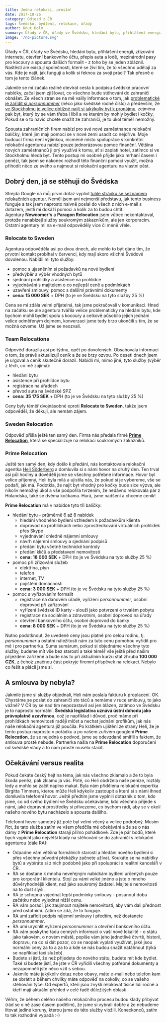 ```yaml
---
title: Jednu relokaci, prosím!
date: 2017-10-26
category: Odjezd z ČR
tags: Švédsko, bydlení, relokace, úřady
author: Knut Holm
summary: Úřady v ČR, úřady ve Švédsku, hledání bytu, přihlášení energií, zřizování internetu, otevření bankovního účtu, přepis auta a lodě, mezinárodní pasy pro kocoury a spousta dalších formalit - z toho by se jeden zbláznil. Naštěstí ale existují společnosti, které se živí tím, že to všechno udělají za vás. Kde je najít, jak fungují a kolik si řeknou za svoji práci? Tak přesně o tom je tento článek.
image: '/no-picture.svg'
---
```


Úřady v ČR, úřady ve Švédsku, hledání bytu, přihlášení energií, zřizování internetu, otevření bankovního účtu, přepis auta a lodě, mezinárodní pasy pro kocoury a spousta dalších formalit - z toho by se jeden zbláznil. Naštěstí ale existují společnosti, které se živí tím, že to všechno udělají za vás. Kde je najít, jak fungují a kolik si řeknou za svoji práci? Tak přesně o tom je tento článek.

Jakmile se mi začala reálně otevírat cesta k podpisu švédské pracovní nabídky, začal jsem zjišťovat, co všechno bude stěhování do zahraničí obnášet. Ze všech stran se na mě valily informace o tom, jak [problematické je zařídit si _personnummer_](http://www.sverige.cz/osobni-cislo-aneb-jak-do-sebe-vsechno-zapadlo/) (něco jako švédské rodné číslo) a především, že [ve Stockholmu je velice obtížné najít si jakýkoliv byt k pronájmu](http://moving2stockholm.blogspot.com/2015/01/rent-apartment-in-stockholm.html), zejména pak byt, který by se vám třeba i líbil a ve kterém by mohly bydlet i kočky. Pokud se o to navíc chcete snažit ze zahraničí, je to úkol téměř nemožný.

Spousta zahraničních firem nabízí pro své nové zaměstnance relokační balíčky, které jim mají pomoci se v nové zemi usadit co nejdříve. Moje budoucí firma není výjimkou, nicméně místo spolupráce s konkrétní relokační agenturou nabízí pouze jednorázovou pomoc finanční. Většina nových zaměstnanců ji prý využívá k tomu, ať si zaplatí hotel, zatímco si ve Stockholmu hledá byt. Tento postup mi osobně přijde jako mrhání časem i penězi, tak jsem se nakonec rozhodl této finanční pomoci využít, možná přihodit něco ze svého a najmout si relokační agenturu na vlastní pěst. 

## Dobrý den, já se stěhuji do Švédska

Strejda Google na můj první dotaz vyplivl [tuhle stránku se seznamem relokačních agentur](http://www.expatarrivals.com/sweden/relocation-companies-in-sweden). Neměl jsem ani nejmenší představu, jak tento business funguje a tak jsem naprosto naivně poslal do všech z nich e-mail s dotazem, jestli mi dokáží pomoci a kolik za to budou chtít.  
Agentury __Newcomer's__ a __Paragon Relocation__ jsem vůbec nekontaktoval, protože nenabízejí služby soukromým zákazníkům, ale jen korporacím. Ostatní agentury mi na e-mail odpověděly více či méně vřele.

### Relocate to Sweden
Agentura odpověděla asi po dvou dnech, ale mohlo to být dáno tím, že prvotní kontakt probíhal v červenci, kdy mají skoro všichni Švédové dovolenou. Nabídli mi tyto služby:

* pomoc s ujasněním si požadavků na nové bydlení
* předvýběr a výběr vhodných bytů
* sjednání prohlídky a asistence na prohlídce
* vyjednávání s majitelem o co nejlepší ceně a podmínkách
* uzavření smlouvy, pomoc s dalšími právními dokumenty
* __cena: 15 000 SEK__ + DPH (to je ve Švédsku na tyto služby 25 %)

Cena se mi zdála velmi přijatelná, tak jsme pokračovali v komunikaci. Hned na začátku se ale agentura tvářila velice problematicky na hledání bytu, kde bychom mohli bydlet spolu s kocoury a celkově působilo jejich jednání velice odměřeným dojmem, konverzaci jsme tedy brzo ukončili s tím, že se možná ozveme. Už jsme se neozvali.

### Team Relocations

Odpověď dorazila asi po týdnu, opět po dovolených. Obsahovala informaci o tom, že právě aktualizují ceník a že se brzy ozvou. Po deseti dnech jsem je urgoval a ceník skutečně dorazil. Nabídli mi, mimo jiné, tyto služby (výběr z těch, co mě zajímá):

* hledání bytu
* asistence při prohlídce bytu
* registrace na úřadech
* převod auta na švédské SPZ
* __cena: 35 175 SEK__ + DPH (to je ve Švédsku na tyto služby 25 %)

Ceny byly téměř dvojnásobné oproti __Relocate to Sweden__, takže jsem odpověděl, že děkuji, ale nemám zájem.

### Sweden Relocation
Odpověď přišla ještě ten samý den. Firma nás předala firmě __[Prime Relocation](http://primerelocation.se/)__, která se specializuje na relokaci soukromých zákazníků.

### Prime Relocation
Ještě ten samý den, kdy došlo k předání, nás kontaktovala relokační agentka [Heli Söderberg](https://www.linkedin.com/in/heli-s%C3%B6derberg-054b3a17/) a domluvila si s námi hovor na druhý den. Ten trval asi půl hodiny a dověděli jsme se všechny potřebné informace. Hovor byl velice příjemný, Heli byla milá a ujistila nás, že pokud si je vybereme, vše se podaří, jak má. Podotkla, že najít byt vhodný pro kočky bude sice výzva, ale nikoliv nemožný úkol a vše podpořila tvrzením, že nedávno relokovala pár z Holandska, také se dvěma kočkama. Hurá, jsme nadšení a chceme ceník!

__Prime Relocation__ má v nabídce tyto tři balíčky:

* hledání bytu - průměrně 6 až 8 nabídek
    - hledání vhodného bydlení vzhledem k požadavkům klienta
    - doprovod na prohlídkách nebo zprostředkování virtuálních prohlídek přes Skype
    - vyjednávání ohledně nájemní smlouvy
    - návrh nájemní smlouvy a sjednání podpisů
    - předání bytu včetně technické kontroly
    - předání klíčů a představení nemovitosti
    - __cena: 18 000 SEK__ + DPH (to je ve Švédsku na tyto služby 25 %)
* pomoc při zřizování služeb
    - elektřina, plyn
    - telefon
    - internet, TV
    - pojištění domácnosti
    - __cena: 3 000 SEK__ + DPH (to je ve Švédsku na tyto služby 25 %)  
* pomoc s vyřizováním formalit
    - registrace na daňovém úřadě, vyřízení _personnummer_, osobní doprovod při zařizování
    - vyřízení švédské ID karty - slouží jako potvrzení o trvalém pobytu
    - registrace na sociálním a zdravotním, osobní doprovod na úřady
    - otevření bankovního účtu, osobní doprovod do banky
    - __cena: 8 000 SEK__ + DPH (to je ve Švédsku na tyto služby 25 %)  

Nutno podotknout, že uvedené ceny jsou platné pro celou rodinu, tj. _personnummer_ a ostatní náležitosti nám za tuto cenu pomohou vyřídit pro mě i pro partnerku. Suma sumárum, pokud si objednáme všechny tyto služby, budeme mít vše bez starostí a také téměř vše ještě před naším příjezdem zařízené a bude nás to při aktuálním kurzu stát zhruba __100 000 CZK__, z čehož značnou část pokryje firemní příspěvek na relokaci. Nebylo co řešit a plácli jsme si.

## A smlouva by nebyla?

Jakmile jsme si služby objednali, Heli nám poslala fakturu k proplacení. OK. Chystáme se poslat do zahraničí sto táců a nemáme v ruce smlouvu, to jako vážně? V ČR by se nad tím nepozastavil asi jen blázen, zatímco ve Švédsku je to naprosto normální. __Švédská legislativa uznává ústní dohodu jako právoplatně uzavřenou__, což je například i důvod, proč máme při prohlídkách nemovitostí raději mlčet a nechat jednání profíkům, jak nás naše relokační agentura již poučila. Po krátkém ujištění ze strany Heli, že je tento postup naprosto v pořádku a po našem zuřivém googlení __Prime Relocation__, že se nejedná o podvod, jsme se odevzdaně smířili s faktem, že smlouva prostě nebude. Partnerka našla na __Prime Relocation__ doporučení od švédské vlády a to nám prostě muselo stačit.

## Očekávání versus realita

Pokud čekáte český hejt na téma, jak nás všechno zklamalo a že to byla škoda peněz, pak zklamu já vás. Poté, co Heli obdržela naše peníze, roztály ledy a mohlo se začít naplno makat. Byla nám přidělena relokační expertka Birgitta Timmers, kterou může Heli kdykoliv zastoupit a která si s námi ihned domluvila telefonní hovor. Ještě předtím jsme vyplnili dotazník o tom, kdo jsme, co od svého bydlení ve Švédsku očekáváme, kdo všechno přijede s námi, jaké dopravní prostředky si přivezeme, co bychom rádi, aby se v okolí našeho nového bytu nacházelo a spousta dalšího.

Telefonní hovor samotný již poté byl velmi věcný a velice podrobný. Musím říct, že tato služba zatím ve všem předčila mé očekávání a že se o nás dámy z __Prime Relocation__ starají přímo pohádkově. Zde je pár bodů, které bych vypíchl jako největší klady na stěhování se do zahraničí s relokační agenturou (dále RA):

* Odpadne vám většina formálních starostí a hledání nového bydlení si přes všechny původní překážky začnete užívat. Koukáte se na nabídky bytů a vybíráte si z nich podobně jako při spolupráci s realitní kanceláři v ČR. 
* RA se dostane k mnoha neveřejným nabídkám bydlení určených pouze pro korporátní klientelu. Stojí za vámi velké jméno a jste o mnoho důvěryhodnější klient, než jako soukromý žadatel. Majitelé nemovitostí na to dost slyší.
* RA je schopná vyjednat lepší podmínky smlouvy - posunout dobu začátku nebo vyjednat nižší cenu.
* RA vám poradí, jak zaujmout majitele nemovitostí, aby vám dali přednost před ostatními. Zatím se zdá, že to funguje.
* RA umí zařídit podpis nájemní smlouvy i předtím, než dostanete _personnummer_.
* RA umí urychlit vyřízení _personnummer_ a otevření bankovního účtu. 
* RA vám poskytne řadu cenných informací o vaší nové lokalitě - o státu jako takovém, o novém městě, popíše vám jeho jednotlivé čtvrtě, historii, dopravu, na co si dát pozor, co se naopak vyplatí využívat, jaké jsou normální ceny za to a za to a kde se nás budou snažit natáhnout (týká se například taxi služeb).
* Budete si jistí, že než přijedete do nového státu, budete mít kde bydlet. Také si budete jistí, že jste v ČR vyřídili všechny potřebné dokumenty a nezapomněli jste něco vzít s sebou.
* Jakmile máte jakýkoliv dotaz nebo obavy, máte e-mail nebo telefon kam se obrátit a během chvilky máte odpověď na cokoliv, co se vašeho stěhování týče. Od expertů, kteří jsou zvyklí relokovat tisíce lidí ročně a kteří mají aktuální přehled v celé řadě důležitých oblastí. 

Věřím, že během celého našeho relokačního procesu budou klady přibývat (rád se o ně zase časem podělím), že jsme si vybrali dobře a že nebudeme litovat jediné koruny, kterou jsme do této služby vložili. Koneckonců, zatím to tak rozhodně vypadá :-)
